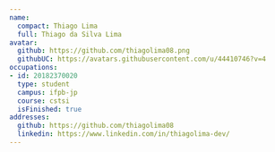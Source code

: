 ```yaml
---
name:
  compact: Thiago Lima
  full: Thiago da Silva Lima
avatar:
  github: https://github.com/thiagolima08.png
  githubUC: https://avatars.githubusercontent.com/u/44410746?v=4
occupations:
- id: 20182370020
  type: student
  campus: ifpb-jp
  course: cstsi
  isFinished: true
addresses:
  github: https://github.com/thiagolima08
  linkedin: https://www.linkedin.com/in/thiagolima-dev/
---
```

